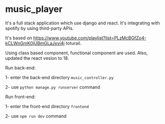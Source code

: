 # music_player

It's a full stack application which use django and react. It's integrating with spotify by using third-party APIs.

It's based on https://www.youtube.com/playlist?list=PLzMcBGfZo4-kCLWnGmK0jUBmGLaJxvi4j toturail. 

Using class based component, functional component are used. Also, updated the react vesion to 18.

Run back-end:

1- enter the back-end directory `music_controller.py`

2- use `python manage.py runserver` command

Run front-end:

1- enter the front-end directory `frontend`

2- use `npm run dev` command
